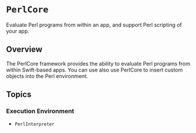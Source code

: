 # ``PerlCore``

Evaluate Perl programs from within an app, and support Perl scripting of your app.

## Overview

The PerlCore framework provides the ability to evaluate Perl programs from within Swift-based apps. You can use also use PerlCore to insert custom objects into the Perl environment.

## Topics

### Execution Environment

- ``PerlInterpreter``
